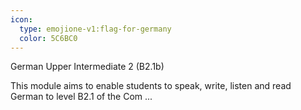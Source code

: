 ```yaml
---
icon:
  type: emojione-v1:flag-for-germany
  color: 5C6BC0
---
```


German Upper Intermediate 2 (B2.1b)

This module aims to enable students to speak, write, listen and read German to level B2.1 of the Com ... 
